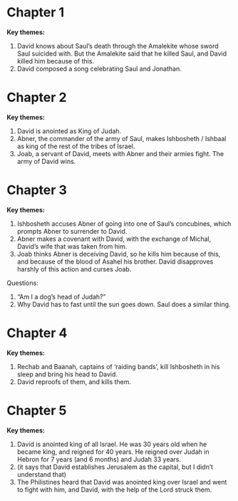 # Chapter 1
**Key themes:**
1. David knows about Saul’s death through the Amalekite whose sword Saul suicided with. But the Amalekite said that he killed Saul, and David killed him because of this.
2. David composed a song celebrating Saul and Jonathan.
# Chapter 2
**Key themes:**
1. David is anointed as King of Judah.
2. Abner, the commander of the army of Saul, makes Ishbosheth / Ishbaal as king of the rest of the tribes of Israel.
3. Joab, a servant of David, meets with Abner and their armies fight. The army of David wins.
# Chapter 3
**Key themes:**
1. Ishbosheth accuses Abner of going into one of Saul’s concubines, which prompts Abner to surrender to David.
2. Abner makes a covenant with David, with the exchange of Michal, David’s wife that was taken from him.
3. Joab thinks Abner is deceiving David, so he kills him because of this, and because of the blood of Asahel his brother. David disapproves harshly of this action and curses Joab.

Questions:
1. “Am I a dog’s head of Judah?”
2. Why David has to fast until the sun goes down. Saul does a similar thing.
# Chapter 4
**Key themes:**
1. Rechab and Baanah, captains of ‘raiding bands’, kill Ishbosheth in his sleep and bring his head to David.
2. David reproofs of them, and kills them.
# Chapter 5
**Key themes:**
1. David is anointed king of all Israel. He was 30 years old when he became king, and reigned for 40 years. He reigned over Judah in Hebron for 7 years (and 6 months) and Judah 33 years.
2. (it says that David establishes Jerusalem as the capital, but I didn’t understand that)
3. The Philistines heard that David was anointed king over Israel and went to fight with him, and David, with the help of the Lord struck them.
